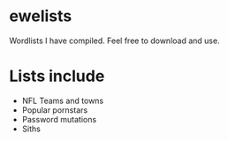 # ewelists
Wordlists I have compiled. Feel free to download and use.

# Lists include
* NFL Teams and towns
* Popular pornstars
* Password mutations
* Siths
